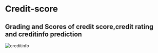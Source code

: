 # Credit-score


## Grading and Scores of credit score,credit rating and creditinfo prediction

![creditinfo](https://user-images.githubusercontent.com/55980747/175846273-76faae93-22ff-4d42-a92d-6e21e48bf3f1.png)
